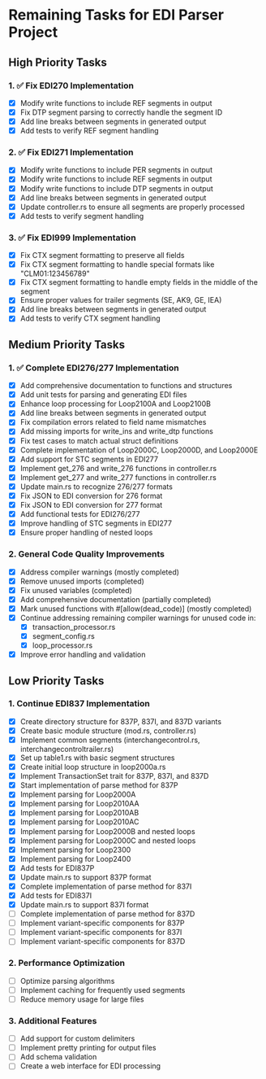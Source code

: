 # Remaining Tasks for EDI Parser Project

## High Priority Tasks

### 1. ✅ Fix EDI270 Implementation
- [x] Modify write functions to include REF segments in output
- [x] Fix DTP segment parsing to correctly handle the segment ID
- [x] Add line breaks between segments in generated output
- [x] Add tests to verify REF segment handling

### 2. ✅ Fix EDI271 Implementation
- [x] Modify write functions to include PER segments in output
- [x] Modify write functions to include REF segments in output
- [x] Modify write functions to include DTP segments in output
- [x] Add line breaks between segments in generated output
- [x] Update controller.rs to ensure all segments are properly processed
- [x] Add tests to verify segment handling

### 3. ✅ Fix EDI999 Implementation
- [x] Fix CTX segment formatting to preserve all fields
- [x] Fix CTX segment formatting to handle special formats like "CLM01:123456789"
- [x] Fix CTX segment formatting to handle empty fields in the middle of the segment
- [x] Ensure proper values for trailer segments (SE, AK9, GE, IEA)
- [x] Add line breaks between segments in generated output
- [x] Add tests to verify CTX segment handling

## Medium Priority Tasks

### 1. ✅ Complete EDI276/277 Implementation
- [x] Add comprehensive documentation to functions and structures
- [x] Add unit tests for parsing and generating EDI files
- [x] Enhance loop processing for Loop2100A and Loop2100B
- [x] Add line breaks between segments in generated output
- [x] Fix compilation errors related to field name mismatches
- [x] Add missing imports for write_ins and write_dtp functions
- [x] Fix test cases to match actual struct definitions
- [x] Complete implementation of Loop2000C, Loop2000D, and Loop2000E
- [x] Add support for STC segments in EDI277
- [x] Implement get_276 and write_276 functions in controller.rs
- [x] Implement get_277 and write_277 functions in controller.rs
- [x] Update main.rs to recognize 276/277 formats
- [x] Fix JSON to EDI conversion for 276 format
- [x] Fix JSON to EDI conversion for 277 format
- [x] Add functional tests for EDI276/277
- [x] Improve handling of STC segments in EDI277
- [x] Ensure proper handling of nested loops

### 2. General Code Quality Improvements
- [x] Address compiler warnings (mostly completed)
- [x] Remove unused imports (completed)
- [x] Fix unused variables (completed)
- [x] Add comprehensive documentation (partially completed)
- [x] Mark unused functions with #[allow(dead_code)] (mostly completed)
- [x] Continue addressing remaining compiler warnings for unused code in:
  - [x] transaction_processor.rs
  - [x] segment_config.rs
  - [x] loop_processor.rs
- [x] Improve error handling and validation

## Low Priority Tasks

### 1. Continue EDI837 Implementation
- [x] Create directory structure for 837P, 837I, and 837D variants
- [x] Create basic module structure (mod.rs, controller.rs)
- [x] Implement common segments (interchangecontrol.rs, interchangecontroltrailer.rs)
- [x] Set up table1.rs with basic segment structures
- [x] Create initial loop structure in loop2000a.rs
- [x] Implement TransactionSet trait for 837P, 837I, and 837D
- [x] Start implementation of parse method for 837P
- [x] Implement parsing for Loop2000A
- [x] Implement parsing for Loop2010AA
- [x] Implement parsing for Loop2010AB
- [x] Implement parsing for Loop2010AC
- [x] Implement parsing for Loop2000B and nested loops
- [x] Implement parsing for Loop2000C and nested loops
- [x] Implement parsing for Loop2300
- [x] Implement parsing for Loop2400
- [x] Add tests for EDI837P
- [x] Update main.rs to support 837P format
- [x] Complete implementation of parse method for 837I
- [x] Add tests for EDI837I
- [x] Update main.rs to support 837I format
- [ ] Complete implementation of parse method for 837D
- [ ] Implement variant-specific components for 837P
- [ ] Implement variant-specific components for 837I
- [ ] Implement variant-specific components for 837D

### 2. Performance Optimization
- [ ] Optimize parsing algorithms
- [ ] Implement caching for frequently used segments
- [ ] Reduce memory usage for large files

### 3. Additional Features
- [ ] Add support for custom delimiters
- [ ] Implement pretty printing for output files
- [ ] Add schema validation
- [ ] Create a web interface for EDI processing
